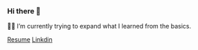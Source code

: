 ### Hi there 👋

🐱‍👤 I’m currently trying to expand what I learned from the basics. 

[Resume](https://github.com/CaileyBianchini/CaileyBianchini/blob/main/GamePrograming_Resume_CaileyBianchini.pdf)
[Linkdin](https://www.linkedin.com/in/cailey-bianchini-9517081ba/)

<!--
**CaileyBianchini/CaileyBianchini** is a ✨ _special_ ✨ repository because its `README.md` (this file) appears on your GitHub profile.

Here are some ideas to get you started:

- 🔭 I’m currently working on ...
- 🌱 I’m currently learning ...
- 👯 I’m looking to collaborate on ...
- 🤔 I’m looking for help with ...
- 💬 Ask me about ...
- 📫 How to reach me: ...
- 😄 Pronouns: ...
- ⚡ Fun fact: ...
-->
